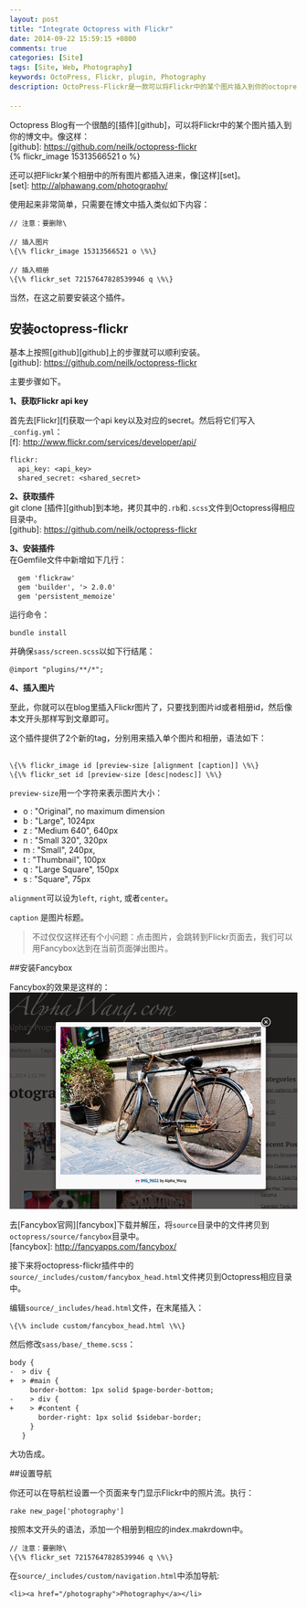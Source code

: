 ```yaml
---
layout: post
title: "Integrate Octopress with Flickr"
date: 2014-09-22 15:59:15 +0800
comments: true
categories: [Site]
tags: [Site, Web, Photography]  
keywords: OctoPress, Flickr, plugin, Photography  
description: OctoPress-Flickr是一款可以将Flickr中的某个图片插入到你的octopress博文中的插件。

---
```


Octopress Blog有一个很酷的[插件][github]，可以将Flickr中的某个图片插入到你的博文中。像这样：    
[github]: https://github.com/neilk/octopress-flickr  
{% flickr_image 15313566521 o %}


还可以把Flickr某个相册中的所有图片都插入进来，像[这样][set]。  
[set]: http://alphawang.com/photography/  
<!--more-->  

使用起来非常简单，只需要在博文中插入类似如下内容：  

```
// 注意：要删除\

// 插入图片  
\{\% flickr_image 15313566521 o \%\}

// 插入相册  
\{\% flickr_set 72157647828539946 q \%\}   
```  

当然，在这之前要安装这个插件。

## 安装octopress-flickr

基本上按照[github][github]上的步骤就可以顺利安装。  
[github]: https://github.com/neilk/octopress-flickr   

主要步骤如下。  

**1、获取Flickr api key**

首先去[Flickr][f]获取一个api key以及对应的secret。然后将它们写入`_config.yml`：  
[f]: http://www.flickr.com/services/developer/api/ 

```
flickr:  
  api_key: <api_key>  
  shared_secret: <shared_secret>  
```  
**2、获取插件**  
git clone [插件][github]到本地，拷贝其中的`.rb`和`.scss`文件到Octopress得相应目录中。   
[github]: https://github.com/neilk/octopress-flickr   
      
  
**3、安装插件**  
在Gemfile文件中新增如下几行：  

``` 
  gem 'flickraw'  
  gem 'builder', '> 2.0.0'  
  gem 'persistent_memoize'  
```  
运行命令：
```
bundle install
```  

并确保`sass/screen.scss`以如下行结尾：  
```
@import "plugins/**/*";
```
  
**4、插入图片**  

至此，你就可以在blog里插入Flickr图片了，只要找到图片id或者相册id，然后像本文开头那样写到文章即可。  

这个插件提供了2个新的tag，分别用来插入单个图片和相册，语法如下：

```  

\{\% flickr_image id [preview-size [alignment [caption]] \%\}  
\{\% flickr_set id [preview-size [desc|nodesc]] \%\}  

```  


`preview-size`用一个字符来表示图片大小： 

- o : "Original", no maximum dimension  
- b : "Large", 1024px
- z : "Medium 640", 640px
- n : "Small 320", 320px
- m : "Small", 240px,
- t : "Thumbnail", 100px
- q : "Large Square", 150px
- s : "Square", 75px



`alignment`可以设为`left`, `right`, 或者`center`。 
 
`caption` 是图片标题。


 
>不过仅仅这样还有个小问题：点击图片，会跳转到Flickr页面去，我们可以用Fancybox达到在当前页面弹出图片。

##安装Fancybox

Fancybox的效果是这样的：  
![ fancybox ](/images/post/2014/09/fancybox.png)  

去[Fancybox官网][fancybox]下载并解压，将`source`目录中的文件拷贝到`octopress/source/fancybox`目录中。  
[fancybox]: http://fancyapps.com/fancybox/  
  
  
接下来将octopress-flickr插件中的`source/_includes/custom/fancybox_head.html`文件拷贝到Octopress相应目录中。  

编辑`source/_includes/head.html`文件，在末尾插入：  
```  
\{\% include custom/fancybox_head.html \%\}   
```    

然后修改`sass/base/_theme.scss`：
```  
body {
-  > div {
+  > #main {
     border-bottom: 1px solid $page-border-bottom;
-    > div {
+    > #content {
       border-right: 1px solid $sidebar-border;
     }
   }
```  

大功告成。  

##设置导航

你还可以在导航栏设置一个页面来专门显示Flickr中的照片流。执行：
```  
rake new_page['photography'] 
```  

按照本文开头的语法，添加一个相册到相应的index.makrdown中。  
```
// 注意：要删除\
\{\% flickr_set 72157647828539946 q \%\}    
```


在`source/_includes/custom/navigation.html`中添加导航:  
```
<li><a href="/photography">Photography</a></li>
```

<!--Google Adsense-->
<p class="meta" style="text-align:center">
	<!-- 789*90 -->
	<script async src="//pagead2.googlesyndication.com/pagead/js/adsbygoogle.js"></script>
	<ins class="adsbygoogle"
	     style="display:inline-block;width:789px;height:90px"
	     data-ad-client="ca-pub-6393503301700908"
	     data-ad-slot="7806666870"></ins>
	<script>
	(adsbygoogle = window.adsbygoogle || []).push({});
	</script>
</p>










